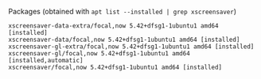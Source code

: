Packages (obtained with `apt list --installed | grep xscreensaver`)

```
xscreensaver-data-extra/focal,now 5.42+dfsg1-1ubuntu1 amd64 [installed]
xscreensaver-data/focal,now 5.42+dfsg1-1ubuntu1 amd64 [installed]
xscreensaver-gl-extra/focal,now 5.42+dfsg1-1ubuntu1 amd64 [installed]
xscreensaver-gl/focal,now 5.42+dfsg1-1ubuntu1 amd64 [installed,automatic]
xscreensaver/focal,now 5.42+dfsg1-1ubuntu1 amd64 [installed]
```
